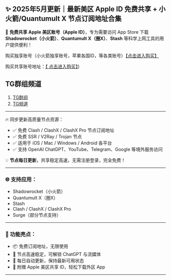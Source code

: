 ## ✨ 2025年5月更新｜最新美区 Apple ID 免费共享 + 小火箭/Quantumult X 节点订阅地址合集

📢 **免费共享 Apple 美区账号（Apple ID）**，专为需要访问 App Store 下载 **Shadowrocket（小火箭）**、**Quantumult X（圈X）**、**Stash** 等科学上网工具的用户提供便利！

 购买独享账号（小火箭独享账号，苹果各国ID，等各类账号）[【点击进入购买】](https://juzixp.top/)

购买共享账号地址：[【 点击进入购买】](https://juzixp.top/buy/21))

## TG群组频道

1. [TG群组](https://t.me/juzixpchat)
2. [TG频道](https://t.me/juzixp)

---


🔥 同步更新高质量节点资源：

* ✅ 免费 Clash / ClashX / ClashX Pro 节点订阅地址
* ✅ 免费 SSR / V2Ray / Trojan 节点
* ✅ 适用于 iOS / Mac / Windows / Android 各平台
* ✅ 支持 OpenAI ChatGPT、YouTube、Telegram、Google 等境外服务访问

💡 **节点每日更新**，共享稳定高速，无需注册登录，完全免费！

---

### 🌐 支持应用：

* Shadowrocket（小火箭）
* Quantumult X（圈X）
* Stash
* Clash / ClashX / ClashX Pro
* Surge（部分节点支持）

---

### 🧩 功能亮点：

* 📦 免费订阅地址，无限使用
* 🚀 节点高速稳定，可解锁 ChatGPT 与流媒体
* 🔄 每日自动更新，保持最新可用状态
* 🍎 附赠 Apple 美区共享 ID，轻松下载外区 App

---
